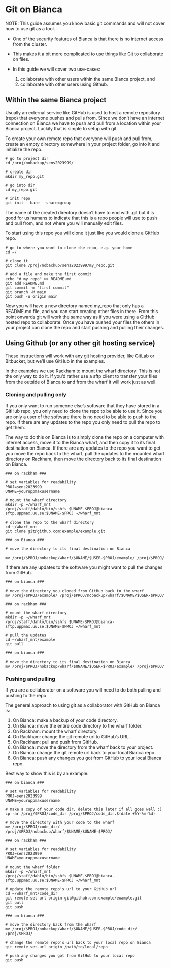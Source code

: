 # Git on Bianca

NOTE: This guide assumes you know basic git commands and will not cover how to use git as a tool.

- One of the security features of Bianca is that there is no internet access from the cluster.
- This makes it a bit more complicated to use things like Git to collaborate on files.
- In this guide we will cover two use-cases:

    1. collaborate with other users within the same Bianca project, and
    1. collaborate with other users using Github.

## Within the same Bianca project

Usually an external service like GitHub is used to host a remote repository (repo) that everyone pushes and pulls from. Since we don’t have an internet connection on Bianca we have to push and pull from a location within your Bianca project. Luckily that is simple to setup with git.

To create your own remote repo that everyone will push and pull from, create an empty directory somewhere in your project folder, go into it and initialize the repo.

```console
# go to project dir
cd /proj/nobackup/sens2023999/

# create dir
mkdir my_repo.git

# go into dir
cd my_repo.git

# init repo
git init --bare --share=group
```

The name of the created directory doesn’t have to end with .git but it is good for us humans to indicate that this is a repo people will use to push and pull from, and not where you will manually edit files.

To start using this repo you will clone it just like you would clone a GitHub repo.

```console
# go to where you want to clone the repo, e.g. your home
cd ~/

# clone it
git clone /proj/nobackup/sens2023999/my_repo.git

# add a file and make the first commit
echo "# my_repo" >> README.md
git add README.md
git commit -m "first commit"
git branch -M main
git push -u origin main
```

Now you will have a new directory named my_repo that only has a README.md file, and you can start creating other files in there. From this point onwards git will work the same way as if you were using a GitHub hosted repo to collaborate. Once you have pushed your files the others in your project can clone the repo and start pushing and pulling their changes.

## Using Github (or any other git hosting service)

These instructions will work with any git hosting provider, like GitLab or Bitbucket, but we’ll use GitHub in the examples.

In the examples we use Rackham to mount the wharf directory. This is not the only way to do it. If you’d rather use a sftp client to transfer your files from the outside of Bianca to and from the wharf it will work just as well.

### Cloning and pulling only

If you only want to run someone else’s software that they have stored in a GitHub repo, you only need to clone the repo to be able to use it. Since you are only a user of the software there is no need to be able to push to the repo. If there are any updates to the repo you only need to pull the repo to get them.

The way to do this on Bianca is to simply clone the repo on a computer with internet access, move it to the Bianca wharf, and then copy it to its final destination on Bianca. If there are any updates to the repo you want to get you move the repo back to the wharf, pull the updates to the mounted wharf directory on Rackham, then move the directory back to its final destination on Bianca.

```console
### on rackham ###

# set variables for readability
PROJ=sens2023999
UNAME=youruppmaxusername

# mount the wharf directory
mkdir -p ~/wharf_mnt
/proj/staff/dahlo/bin/sshfs $UNAME-$PROJ@bianca-sftp.uppmax.uu.se:$UNAME-$PROJ ~/wharf_mnt

# clone the repo to the wharf directory
cd ~/wharf_mnt
git clone git@github.com:example/example.git

### on Bianca ###

# move the directory to its final destination on Bianca

mv /proj/$PROJ/nobackup/wharf/$UNAME/$USER-$PROJ/example/ /proj/$PROJ/
```

If there are any updates to the software you might want to pull the changes from GitHub.

```console
### on bianca ###

# move the directory you cloned from GitHub back to the wharf
mv /proj/$PROJ/example/ /proj/$PROJ/nobackup/wharf/$UNAME/$USER-$PROJ/

### on rackham ###

# mount the wharf directory
mkdir -p ~/wharf_mnt
/proj/staff/dahlo/bin/sshfs $UNAME-$PROJ@bianca-sftp.uppmax.uu.se:$UNAME-$PROJ ~/wharf_mnt

# pull the updates
cd ~/wharf_mnt/example
git pull

### on bianca ###

# move the directory to its final destination on Bianca
mv /proj/$PROJ/nobackup/wharf/$UNAME/$USER-$PROJ/example/ /proj/$PROJ/
```

### Pushing and pulling

If you are a collaborator on a software you will need to do both pulling and pushing to the repo

The general approach to using git as a collaborator with GitHub on Bianca is:

1. On Bianca: make a backup of your code directory.
1. On Bianca: move the entire code directory to the wharf folder.
1. On Rackham: mount the wharf directory.
1. On Rackham: change the git remote url to GitHub’s URL.
1. On Rackham: pull and push from GitHub.
1. On Bianca: move the directory from the wharf back to your project.
1. On Bianca: change the git remote url back to your local Bianca repo.
1. On Bianca: push any changes you got from GitHub to your local Bianca repo.

Best way to show this is by an example:

```console
### on bianca ###

# set variables for readability
PROJ=sens2023999
UNAME=youruppmaxusername

# make a copy of your code dir, delete this later if all goes well :)
cp -ar /proj/$PROJ/code_dir /proj/$PROJ/code_dir.$(date +%Y-%m-%d)

# move the directory with your code to the wharf
mv /proj/$PROJ/code_dir/ /proj/$PROJ/nobackup/wharf/$UNAME/$UNAME-$PROJ/

### on rackham ###

# set variables for readability
PROJ=sens2023999
UNAME=youruppmaxusername

# mount the wharf folder
mkdir -p ~/wharf_mnt
/proj/staff/dahlo/bin/sshfs $UNAME-$PROJ@bianca-sftp.uppmax.uu.se:$UNAME-$PROJ ~/wharf_mnt

# update the remote repo's url to your GitHub url
cd ~/wharf_mnt/code_dir
git remote set-url origin git@github.com:example/example.git
git pull
git push

### on bianca ###

# move the directory back from the wharf
mv /proj/$PROJ/nobackup/wharf/$UNAME/$USER-$PROJ/code_dir/ /proj/$PROJ/

# change the remote repo's url back to your local repo on Bianca
git remote set-url origin /path/to/local/repo

# push any changes you got from GitHub to your local repo
git push

```
